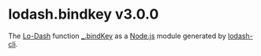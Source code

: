 # lodash.bindkey v3.0.0

The [Lo-Dash](https://lodash.com/) function [_.bindKey](http://lodash.com/docs#bindKey) as a [Node.js](http://nodejs.org/) module generated by [lodash-cli](https://www.npmjs.com/package/lodash-cli).
